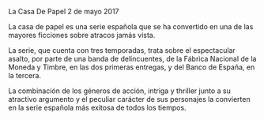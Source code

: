 La Casa De Papel 
2 de mayo 2017

La casa de papel es una serie española que se ha convertido en una de las mayores ficciones sobre atracos jamás vista.

La serie, que cuenta con tres temporadas, trata sobre el espectacular asalto, por parte de una banda de delincuentes, de la Fábrica Nacional de la Moneda y Timbre, en las dos primeras entregas, y del Banco de España, en la tercera.

La combinación de los géneros de acción, intriga y thriller junto a su atractivo argumento y el peculiar carácter de sus personajes la convierten en la serie española más exitosa de todos los tiempos.

